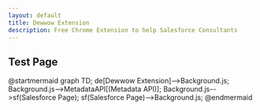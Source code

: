 ```yaml
---
layout: default
title: Dewwow Extension
description: Free Chrome Extension to help Salesforce Consultants
---
```

## Test Page

@startmermaid
  graph TD;
      de[Dewwow Extension]-->Background.js;
      Background.js-->MetadataAPI[(Metadata API)];
      Background.js-->sf(Salesforce Page);
      sf(Salesforce Page)-->Background.js;
@endmermaid
